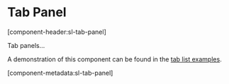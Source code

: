 # Tab Panel

[component-header:sl-tab-panel]

Tab panels...

A demonstration of this component can be found in the [tab list examples](/components/tab-list.md).

[component-metadata:sl-tab-panel]
